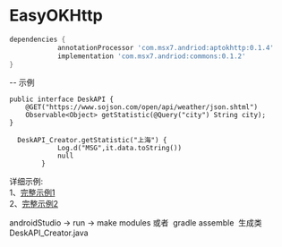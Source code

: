 # EasyOKHttp

```gradle
dependencies {
            annotationProcessor 'com.msx7.andriod:aptokhttp:0.1.4'
            implementation 'com.msx7.andriod:commons:0.1.2'
}
```
-- 示例
```demo
public interface DeskAPI {
    @GET("https://www.sojson.com/open/api/weather/json.shtml")
    Observable<Object> getStatistic(@Query("city") String city);
}
```
```
  DeskAPI_Creator.getStatistic("上海") {
            Log.d("MSG",it.data.toString())
            null
        }
```
详细示例: <br/>
1、[完整示例1](https://github.com/MsxOpenSource/EasyOKHttp/tree/master/demo)<br/>
2、[完整示例2](https://github.com/MsxOpenSource/EasyOKHttp/tree/master/demoforcustomer)<br/>

androidStudio -> run -> make modules 或者  gradle assemble  生成类 DeskAPI_Creator.java
